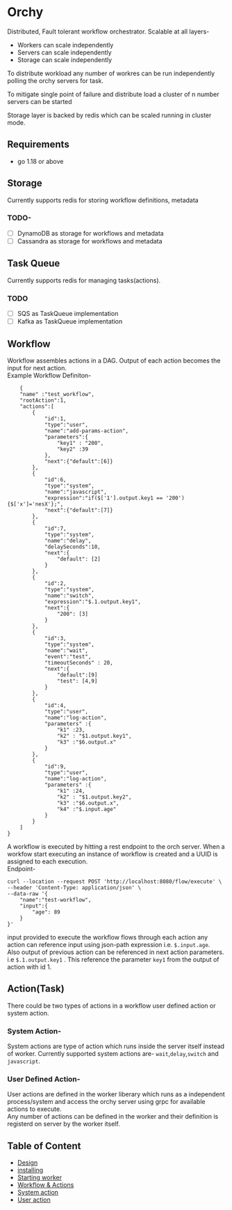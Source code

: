 # Orchy
Distributed, Fault tolerant workflow orchestrator. Scalable at all layers-
* Workers can scale independently
* Servers can scale independently
* Storage can scale independently

To distribute workload any number of workres can be run independently polling the orchy servers for task.

To mitigate single point of failure and distribute load a cluster of n number servers can be started

Storage layer is backed by redis which can be scaled running in cluster mode.
## Requirements
* go 1.18 or above

## Storage
Currently supports redis for storing workflow definitions, metadata
### TODO-
- [ ] DynamoDB as storage for workflows and metadata
- [ ] Cassandra as storage for workflows and metadata

## Task Queue
Currently supports redis for managing tasks(actions).
### TODO
- [ ] SQS as TaskQueue implementation
- [ ] Kafka as TaskQueue implementation

## Workflow

Workflow assembles actions in a DAG. Output of each action becomes the input for next action.<br />
Example Workflow Definiton-
```
    {
	"name" :"test_workflow",
	"rootAction":1,
	"actions":[
		{
			"id":1,
			"type":"user",
			"name":"add-params-action",
			"parameters":{
                "key1" : "200",
                "key2" :39
            },
			"next":{"default":[6]}
		},
        {
			"id":6,
			"type":"system",
			"name":"javascript",
            "expression":"if($['1'].output.key1 == '200') {$['x']='nesX'};",
			"next":{"default":[7]}
		},
        {
			"id":7,
			"type":"system",
			"name":"delay",
			"delaySeconds":10,
			"next":{
				"default": [2]
			}
		},
		{
			"id":2,
			"type":"system",
			"name":"switch",
			"expression":"$.1.output.key1",
			"next":{
				"200": [3]
			}
		},
        {
			"id":3,
			"type":"system",
			"name":"wait",
			"event":"test",
			"timeoutSeconds" : 20,
			"next":{
				"default":[9]
				"test": [4,9]
			}
		},
		{
			"id":4,
			"type":"user",
			"name":"log-action",
            "parameters" :{
                "k1" :23,
                "k2" : "$1.output.key1",
                "k3" :"$6.output.x"
            }
		},
		{
			"id":9,
			"type":"user",
			"name":"log-action",
            "parameters" :{
                "k1" :24,
                "k2" : "$1.output.key2",
                "k3" :"$6.output.x",
				"k4" :"$.input.age"
            }
		}
	]
}
```
A workflow is executed by hitting a rest endpoint to the orch server. When a workfow start executing an instance of workflow is created and a UUID is assigned to each execution.<br />
Endpoint-
```
curl --location --request POST 'http://localhost:8080/flow/execute' \
--header 'Content-Type: application/json' \
--data-raw '{
    "name":"test-workflow",
    "input":{
        "age": 89
    }
}'
```
input provided to execute the workflow flows through each action any action can reference input using json-path expression i.e. ```$.input.age```.<br />
Also output of previous action can be referenced in next action parameters. i.e ```$.1.output.key1``` . This reference the parameter ```key1``` from the output of action with id 1.
## Action(Task)
There could be two types of actions in a workflow user defined action or system action.

### System Action- 
System actions are type of action which runs inside the server itself instead of worker. Currently supported system actions are- ```wait```,```delay```,```switch``` and ```javascript```.

### User Defined Action- 
User actions are defined in the worker liberary which runs as a independent process/system and access the orchy server using grpc for available actions to execute.<br />
Any number of actions can be defined in the worker and their definition is registerd on server by the worker itself.

## Table of Content
* [Design](docs/design.md)
* [installing](docs/install.md)
* [Starting worker](docs/worker.md)
* [Workflow & Actions](docs/workflow.md)
* [System action](docs/system-action.md)
* [User action](docs/user-action.md)